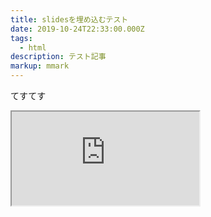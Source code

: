 ```yaml
---
title: slidesを埋め込むテスト
date: 2019-10-24T22:33:00.000Z
tags:
  - html
description: テスト記事
markup: mmark
---
```


てすてす
<iframe id="slides" src="https://slides.5ebec.dev/juliagl"></iframe>